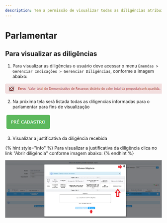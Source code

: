 ```yaml
---
description: Tem a permissão de visualizar todas as diligências atribuídas a ele.
---
```


# Parlamentar

## Para visualizar as diligências 

1. Para visualizar as diligências o usuário deve acessar o menu  `Emendas > Gerenciar Indicações > Gerenciar Diligências`, conforme a imagem abaixo:

![](../../.gitbook/assets/image%20%28107%29.png)

2.  Na próxima tela será listada todas as diligencias informadas para o parlamentar para fins de visualização 

![](../../.gitbook/assets/image%20%2883%29.png)

3. Visualizar a justificativa da diligência recebida

{% hint style="info" %}
Para visualizar a justificativa da diligência clica no link "Abrir diligência" conforme imagem abaixo:
{% endhint %}

![](../../.gitbook/assets/image%20%28106%29.png)


